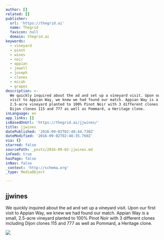 ```yaml
---
author: []
related: []
publisher:
  url: 'https://thegrid.ai'
  name: Thegrid
  favicon: null
  domain: thegrid.ai
keywords:
  - vineyard
  - pinot
  - wines
  - noir
  - appian
  - jewell
  - joseph
  - clones
  - micah
  - grapes
description: >-
  We quickly inquired about the ad and set up a vineyard visit. Upon our first
  visit to Appian Way, we knew we had found our match. Appian Way is a small,
  2.5-acre vineyard planted to 100% Pinot Noir with 3 different clones including
  Dijon clones 115 and 777 as well as Pommard, a Heritage clone.
inLanguage: en
app_links: []
isBasedOnUrl: 'https://thegrid.ai/jjwines/'
title: jjwines
datePublished: '2016-09-02T02:48:44.730Z'
dateModified: '2016-09-02T02:48:35.760Z'
via: {}
starred: false
sourcePath: _posts/2016-09-02-jjwines.md
inFeed: true
hasPage: false
inNav: false
_context: 'http://schema.org'
_type: MediaObject

---
```

<article style=""><h1>jjwines</h1><p>We quickly inquired about the ad and set up a vineyard visit. Upon our first visit to Appian Way, we knew we had found our match. Appian Way is a small, 2.5-acre vineyard planted to 100% Pinot Noir with 3 different clones including Dijon clones 115 and 777 as well as Pommard, a Heritage clone.</p><img src="https://s3-us-west-2.amazonaws.com/the-grid-img/p/57bafcb9cb0cf89139554d904b0ac89ed7a7d802.jpg" /></article>